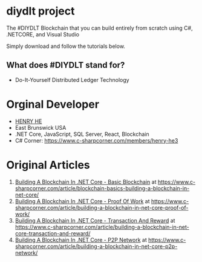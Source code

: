 # diydlt project

The #DIYDLT Blockchain that you can build entirely from scratch using C#, .NETCORE, and Visual Studio

Simply download and follow the tutorials below.

## What does #DIYDLT stand for?

* Do-It-Yourself Distributed Ledger Technology

# Orginal Developer

* [HENRY HE](https://www.c-sharpcorner.com/members/henry-he3)
* East Brunswick USA
* .NET Core, JavaScript, SQL Server, React, Blockchain
* C# Corner: https://www.c-sharpcorner.com/members/henry-he3

# Original Articles

1. [Building A Blockchain In .NET Core - Basic Blockchain](https://www.c-sharpcorner.com/article/blockchain-basics-building-a-blockchain-in-net-core/) at https://www.c-sharpcorner.com/article/blockchain-basics-building-a-blockchain-in-net-core/ 
2. [Building A Blockchain In .NET Core - Proof Of Work](https://www.c-sharpcorner.com/article/building-a-blockchain-in-net-core-proof-of-work/) at https://www.c-sharpcorner.com/article/building-a-blockchain-in-net-core-proof-of-work/
3. [Building A Blockchain In .NET Core - Transaction And Reward](https://www.c-sharpcorner.com/article/building-a-blockchain-in-net-core-transaction-and-reward/) at https://www.c-sharpcorner.com/article/building-a-blockchain-in-net-core-transaction-and-reward/
4. [Building A Blockchain In .NET Core - P2P Network](https://www.c-sharpcorner.com/article/building-a-blockchain-in-net-core-p2p-network/) at https://www.c-sharpcorner.com/article/building-a-blockchain-in-net-core-p2p-network/